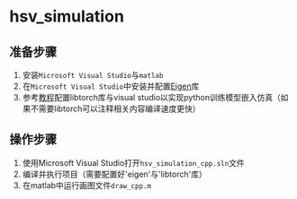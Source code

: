 # hsv_simulation

## 准备步骤

1. 安装`Microsoft Visual Studio`与`matlab`
2. 在`Microsoft Visual Studio`中安装并配置[Eigen](https://eigen.tuxfamily.org/index.php?title=Main_Page)库
3. 参考[教程](https://zhuanlan.zhihu.com/p/656804199)配置libtorch库与visual studio以实现python训练模型嵌入仿真（如果不需要libtorch可以注释相关内容编译速度更快）

## 操作步骤

1. 使用Microsoft Visual Studio打开`hsv_simulation_cpp.sln`文件
2. 编译并执行项目（需要配置好'eigen'与'libtorch'库）
3. 在matlab中运行画图文件`draw_cpp.m`
